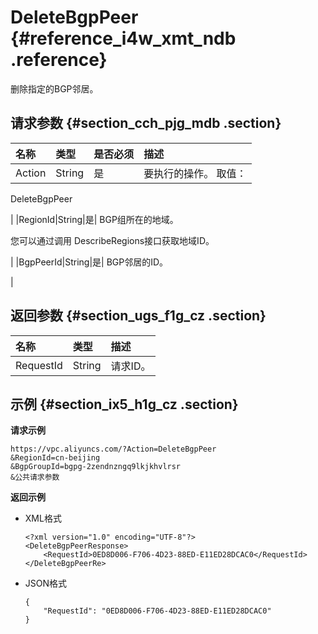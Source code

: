# DeleteBgpPeer {#reference_i4w_xmt_ndb .reference}

删除指定的BGP邻居。

## 请求参数 {#section_cch_pjg_mdb .section}

|名称|类型|是否必须|描述|
|:-|:-|:---|:-|
|Action|String|是| 要执行的操作。 取值：

 DeleteBgpPeer

 |
|RegionId|String|是| BGP组所在的地域。

 您可以通过调用 DescribeRegions接口获取地域ID。

 |
|BgpPeerId|String|是| BGP邻居的ID。

 |

## 返回参数 {#section_ugs_f1g_cz .section}

|名称|类型|描述|
|:-|:-|:-|
|RequestId|String|请求ID。|

## 示例 {#section_ix5_h1g_cz .section}

**请求示例**

``` {#createVPCpub}
https://vpc.aliyuncs.com/?Action=DeleteBgpPeer
&RegionId=cn-beijing
&BgpGroupId=bgpg-2zendnzngq9lkjkhvlrsr
&公共请求参数
```

**返回示例**

-   XML格式

    ```
    <?xml version="1.0" encoding="UTF-8"?>
    <DeleteBgpPeerResponse>
        <RequestId>0ED8D006-F706-4D23-88ED-E11ED28DCAC0</RequestId>
    </DeleteBgpPeerRe>
    ```

-   JSON格式

    ```
    { 
        "RequestId": "0ED8D006-F706-4D23-88ED-E11ED28DCAC0"
    }
    ```


